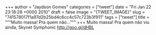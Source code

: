 
+++
author = "Jaydson Gomes"
categories = ["tweet"]
date = "Fri Jan 22 23:18:28 +0000 2010"
draft = false
image = "{TWEET_IMAGE}"
slug = "741578017f1a97d2b25bd4c6cc4c57c723b3f911"
tags = ["tweet"]
title = """Muito massa! Pra quem não..."""
+++
Muito massa! Pra quem não viu ainda, Skynet Symphonic http://goo.gl/dHBL
